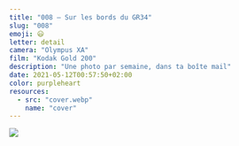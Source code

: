 ```yaml
---
title: "008 — Sur les bords du GR34"
slug: "008"
emoji: 😃
letter: detail
camera: "Olympus XA"
film: "Kodak Gold 200"
description: "Une photo par semaine, dans ta boîte mail"
date: 2021-05-12T00:57:50+02:00
color: purpleheart
resources:
  - src: "cover.webp"
    name: "cover"
---
```

![](cover)
